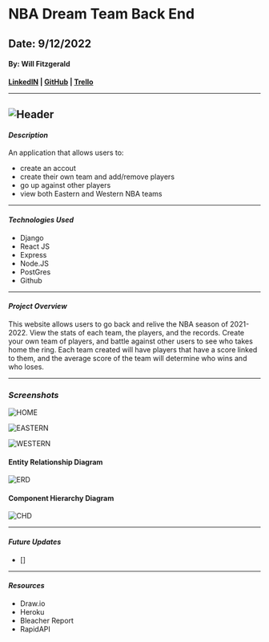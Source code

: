 # NBA Dream Team Back End
## Date: 9/12/2022
#### By: Will Fitzgerald

**[LinkedIN](https://www.linkedin.com/in/william-fitzgerald1/) | [GitHub](https://github.com/willfitz1) | [Trello](https://trello.com/b/122ZUsDe/stats-from-the-past)**

---
![Header](https://www.gannett-cdn.com/presto/2020/06/04/USAT/b52032cf-2b57-460b-9e52-ed4dfe13271a-ed5179d8-ebf2-4cdc-9edf-185cd5a51538_thumbnail.png?width=1280&height=720&fit=crop&format=pjpg&auto=webp)
---

#### *Description*

An application that allows users to:
* create an accout
* create their own team and add/remove players
* go up against other players
* view both Eastern and Western NBA teams

***

#### *Technologies Used*
* Django
* React JS
* Express
* Node.JS
* PostGres
* Github

***

#### _Project Overview_
This website allows users to go back and relive the NBA season of 2021-2022. View the stats of each team, the players, and the records. Create your own team of players, and battle against other users to see who takes home the ring. Each team created will have players that have a score linked to them, and the average score of the team will determine who wins and who loses. 





---

### **_Screenshots_**

![HOME]()

![EASTERN]()

![WESTERN]()


#### **Entity Relationship Diagram**

![ERD](https://cdn.discordapp.com/attachments/365559021916389376/1014886547490881656/Screen_Shot_2022-09-01_at_09.14.59.png)


#### **Component Hierarchy Diagram**

![CHD](https://cdn.discordapp.com/attachments/365559021916389376/1014889330004738088/Screen_Shot_2022-09-01_at_09.26.43.png)


---

#### _Future Updates_

- []  

---

#### **_Resources_**

- Draw.io
- Heroku
- Bleacher Report
- RapidAPI
